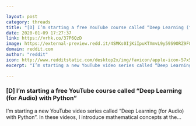 ```yaml
---

layout: post
category: threads
title: "[D] I’m starting a free YouTube course called “Deep Learning (for Audio) with Python”"
date: 2020-01-09 17:27:37
link: https://vrhk.co/37P6QzD
image: https://external-preview.redd.it/4SMKs0IjKiIpuKTXmvL9y59S9ORZ9F8_Mwcq2pM2fs4.jpg?width=480&height=251.308900524&auto=webp&s=76aeba340d17e27bc88b97b0ad3fb5ad853af6b2
domain: reddit.com
author: "reddit"
icon: http://www.redditstatic.com/desktop2x/img/favicon/apple-icon-57x57.png
excerpt: "I’m starting a new YouTube video series called “Deep Learning (for Audio) with Python”. In these videos, I introduce mathematical concepts at the..."

---
```


### [D] I’m starting a free YouTube course called “Deep Learning (for Audio) with Python”

I’m starting a new YouTube video series called “Deep Learning (for Audio) with Python”. In these videos, I introduce mathematical concepts at the...